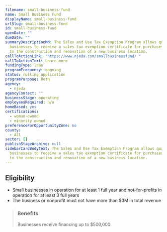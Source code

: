 ```yaml
---
filename: small-business-fund
name: Small Business Fund
displayName: small-business-fund
urlSlug: small-business-fund
id: small-business-fund
openDate: ""
dueDate: ""
summaryDescriptionMd: The Sales and Use Tax Exemption Program allows qualified
  businesses to receive a sales tax exemption certificate for purchases related
  to the construction and renovation of a new business location.
callToActionLink: "https://www.njeda.com/smallbusinessfund/ "
callToActionText: Learn more
fundingType: loan
programFrequency: ongoing
status: rolling application
programPurpose: Both
agency:
  - njeda
agencyContact: ""
businessStage: operating
employeesRequired: n/a
homeBased: yes
certifications:
  - woman-owned
  - minority-owned
preferenceForOpportunityZone: no
county:
  - All
sector: []
publishStageArchive: null
sidebarCardBodyText: The Sales and Use Tax Exemption Program allows qualified
  businesses to receive a sales tax exemption certificate for purchases related
  to the construction and renovation of a new business location.
---
```


## Eligibility

- Small businesses in operation for at least 1 full year and not-for-profits in operation for at least 3 full years
- The business or nonprofit must not have more than $3M in total revenue

> ### Benefits
>
> Businesses receive financing up to $500,000.

